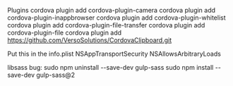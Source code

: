 Plugins
cordova plugin add cordova-plugin-camera
cordova plugin add cordova-plugin-inappbrowser
cordova plugin add cordova-plugin-whitelist
cordova plugin add cordova-plugin-file-transfer
cordova plugin add cordova-plugin-file
cordova plugin add https://github.com/VersoSolutions/CordovaClipboard.git



Put this in the info.plist
<key>NSAppTransportSecurity</key>
<dict>
    <key>NSAllowsArbitraryLoads</key>
    <true/>
</dict>

libsass bug: 
sudo npm uninstall --save-dev gulp-sass
sudo npm install --save-dev gulp-sass@2
